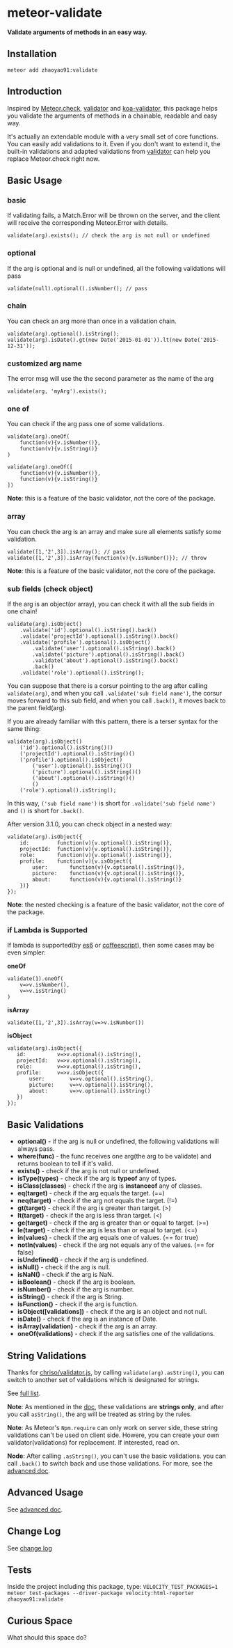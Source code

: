 # meteor-validate

**Validate arguments of methods in an easy way.**  

## Installation
`meteor add zhaoyao91:validate`

## Introduction
Inspired by [Meteor.check](http://docs.meteor.com/#/full/check), [validator](https://github.com/chriso/validator.js) and [koa-validator](https://github.com/RocksonZeta/koa-validate), this package helps you validate the arguments of methods in a chainable, readable and easy way.
  
It's actually an extendable module with a very small set of core functions. You can easily add validations to it. Even if you don't want to extend it, the built-in validations and adapted validations from [validator](https://github.com/chriso/validator.js) can help you replace Meteor.check right now.

## Basic Usage
### basic
If validating fails, a Match.Error will be thrown on the server, 
and the client will receive the corresponding Meteor.Error with details.

    validate(arg).exists(); // check the arg is not null or undefined

### optional
If the arg is optional and is null or undefined, all the following validations will pass

    validate(null).optional().isNumber(); // pass

### chain
You can check an arg more than once in a validation chain.

    validate(arg).optional().isString();
    validate(arg).isDate().gt(new Date('2015-01-01')).lt(new Date('2015-12-31'));

### customized arg name
The error msg will use the the second parameter as the name of the arg

    validate(arg, 'myArg').exists();

### one of
You can check if the arg pass one of some validations.

    validate(arg).oneOf(
        function(v){v.isNumber()},
        function(v){v.isString()}
    )
    
    validate(arg).oneOf([
        function(v){v.isNumber()},
        function(v){v.isString()}
    ])

**Note**: this is a feature of the basic validator, not the core of the package.

### array
You can check the arg is an array and make sure all elements satisfy some validation.

    validate([1,'2',3]).isArray(); // pass
    validate([1,'2',3]).isArray(function(v){v.isNumber()}); // throw

**Note**: this is a feature of the basic validator, not the core of the package.

### sub fields (check object)
If the arg is an object(or array), you can check it with all the sub fields in one chain!

    validate(arg).isObject()
        .validate('id').optional().isString().back()
        .validate('projectId').optional().isString().back()
        .validate('profile').optional().isObject()
            .validate('user').optional().isString().back()
            .validate('picture').optional().isString().back()
            .validate('about').optional().isString().back()
            .back()
        .validate('role').optional().isString();
        
You can suppose that there is a corsur pointing to the arg after calling `validate(arg)`, and when you call `.validate('sub field name')`, the corsur moves forward to this sub field, and when you call `.back()`, it moves back to the parent field(arg).

If you are already familiar with this pattern, there is a terser syntax for the same thing:

    validate(arg).isObject()
        ('id').optional().isString()()
        ('projectId').optional().isString()()
        ('profile').optional().isObject()
            ('user').optional().isString()()
            ('picture').optional().isString()()
            ('about').optional().isString()()
            ()
        ('role').optional().isString();
        
In this way, `('sub field name')` is short for `.validate('sub field name')` and `()` is short for `.back()`.

After version 3.1.0, you can check object in a nested way:

    validate(arg).isObject({
        id:         function(v){v.optional().isString()},
        projectId:  function(v){v.optional().isString()},
        role:       function(v){v.optional().isString()},
        profile:    function(v){v.isObject({
            user:       function(v){v.optional().isString()},
            picture:    function(v){v.optional().isString()},
            about:      function(v){v.optional().isString()}
        })}
    });
    
**Note**: the nested checking is a feature of the basic validator, not the core of the package.

### if Lambda is Supported
If lambda is supported(by [es6](https://github.com/grigio/meteor-babel) or [coffeescript](https://atmospherejs.com/meteor/coffeescript)), then some cases may be even simpler:

**oneOf**

    validate(1).oneOf(
        v=>v.isNumber(),
        v=>v.isString()
    )

**isArray**

    validate([1,'2',3]).isArray(v=>v.isNumber())

**isObject**

    validate(arg).isObject({
       id:          v=>v.optional().isString(),
       projectId:   v=>v.optional().isString(),
       role:        v=>v.optional().isString(),
       profile:     v=>v.isObject({
           user:        v=>v.optional().isString(),
           picture:     v=>v.optional().isString(),
           about:       v=>v.optional().isString()
       })
    });

## Basic Validations
- **optional()** - if the arg is null or undefined, the following validations will always pass.
- **where(func)** - the func receives one arg(the arg to be validate) and returns boolean to tell if it's valid.
- **exists()** - check if the arg is not null or undefined.
- **isType(types)** - check if the arg is **typeof** any of types.
- **isClass(classes)** - check if the arg is **instanceof** any of classes.
- **eq(target)** - check if the arg equals the target. (==)
- **neq(target)** - check if the arg not equals the target. (!=)
- **gt(target)** - check if the arg is greater than target. (>)
- **lt(target)** - check if the arg is less thran target. (<)
- **ge(target)** - check if the arg is greater than or equal to target. (>=)
- **le(target)** - check if the arg is less than or equal to target. (<=)
- **in(values)** - check if the arg equals one of values. (== for true)
- **notIn(values)** - check if the arg not equals any of the values. (== for false)
- **isUndefined()** - check if the arg is undefined.
- **isNull()** - check if the arg is null.
- **isNaN()** - check if the arg is NaN.
- **isBoolean()** - check if the arg is boolean.
- **isNumber()** - check if the arg is number.
- **isString()** - check if the arg is String.
- **isFunction()** - check if the arg is function.
- **isObject([validations])** - check if the arg is an object and not null.
- **isDate()** - check if the arg is an instance of Date.
- **isArray(validation)** - check if the arg is an array.
- **oneOf(validations)** - check if the arg satisfies one of the validations.

## String Validations
Thanks for [chriso/validator.js](https://github.com/chriso/validator.js),
by calling `validate(arg).asString()`, you can switch to another set of validations which is designated for strings.

See [full list](https://github.com/chriso/validator.js#validators).

**Note**: As mentioned in the [doc](https://github.com/chriso/validator.js#strings-only), these validations are **strings only**, and after you call `asString()`, the arg will be treated as string by the rules.

**Note**: As Meteor's `Npm.require` can only work on server side, these string validations can't be used on client side. Howere, you can create your own validator(validations) for replacement. If interested, read on.

**Node**: After calling `.asString()`, you can't use the basic validations. you can call `.back()` to switch back and use those validations. For more, see the [advanced doc][advanced doc].

## Advanced Usage
See [advanced doc][advanced doc].

## Change Log
See [change log](https://github.com/zhaoyao91/meteor-validate/blob/master/docs/changelog.md)

## Tests
Inside the project including this package, type: `VELOCITY_TEST_PACKAGES=1 meteor test-packages --driver-package velocity:html-reporter zhaoyao91:validate`

## Curious Space
What should this space do?

  [advanced doc]: https://github.com/zhaoyao91/meteor-validate/blob/master/docs/advanced.md
